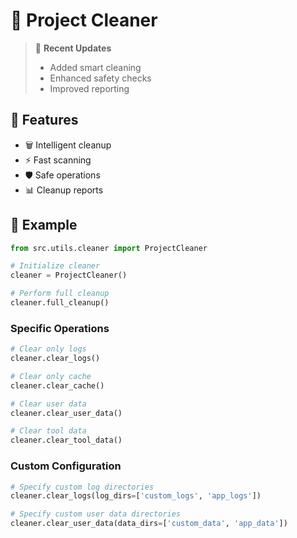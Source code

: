 # 🧹 Project Cleaner

> 📝 **Recent Updates**
> - Added smart cleaning
> - Enhanced safety checks
> - Improved reporting

## 🎯 Features
- 🗑️ Intelligent cleanup
- ⚡ Fast scanning
- 🛡️ Safe operations
- 📊 Cleanup reports

## 📝 Example
```python
from src.utils.cleaner import ProjectCleaner

# Initialize cleaner
cleaner = ProjectCleaner()

# Perform full cleanup
cleaner.full_cleanup()
```

### Specific Operations
```python
# Clear only logs
cleaner.clear_logs()

# Clear only cache
cleaner.clear_cache()

# Clear user data
cleaner.clear_user_data()

# Clear tool data
cleaner.clear_tool_data()
```

### Custom Configuration
```python
# Specify custom log directories
cleaner.clear_logs(log_dirs=['custom_logs', 'app_logs'])

# Specify custom user data directories
cleaner.clear_user_data(data_dirs=['custom_data', 'app_data'])
```
